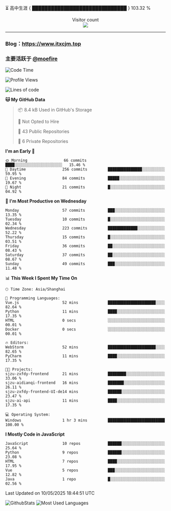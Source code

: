 ⏳ 高中生涯 { ██████████████████████████████ } 103.32 %
<p align="center"> 
  Visitor count<br>
  <img src="https://profile-counter.glitch.me/itxcjm/count.svg" />
</p>

---
### Blog：https://www.itxcjm.top
### 主要活跃于 [@moefire](https://github.com/moefire)
<!--START_SECTION:waka-->
![Code Time](http://img.shields.io/badge/Code%20Time-63%20hrs%2041%20mins-blue)

![Profile Views](http://img.shields.io/badge/Profile%20Views-0-blue)

![Lines of code](https://img.shields.io/badge/From%20Hello%20World%20I%27ve%20Written-817.1%20thousand%20lines%20of%20code-blue)

**🐱 My GitHub Data** 

> 📦 8.4 kB Used in GitHub's Storage 
 > 
> 🚫 Not Opted to Hire
 > 
> 📜 43 Public Repositories 
 > 
> 🔑 6 Private Repositories 
 > 
**I'm an Early 🐤** 

```text
🌞 Morning                66 commits          ████░░░░░░░░░░░░░░░░░░░░░   15.46 % 
🌆 Daytime                256 commits         ███████████████░░░░░░░░░░   59.95 % 
🌃 Evening                84 commits          █████░░░░░░░░░░░░░░░░░░░░   19.67 % 
🌙 Night                  21 commits          █░░░░░░░░░░░░░░░░░░░░░░░░   04.92 % 
```
📅 **I'm Most Productive on Wednesday** 

```text
Monday                   57 commits          ███░░░░░░░░░░░░░░░░░░░░░░   13.35 % 
Tuesday                  10 commits          █░░░░░░░░░░░░░░░░░░░░░░░░   02.34 % 
Wednesday                223 commits         █████████████░░░░░░░░░░░░   52.22 % 
Thursday                 15 commits          █░░░░░░░░░░░░░░░░░░░░░░░░   03.51 % 
Friday                   36 commits          ██░░░░░░░░░░░░░░░░░░░░░░░   08.43 % 
Saturday                 37 commits          ██░░░░░░░░░░░░░░░░░░░░░░░   08.67 % 
Sunday                   49 commits          ███░░░░░░░░░░░░░░░░░░░░░░   11.48 % 
```


📊 **This Week I Spent My Time On** 

```text
🕑︎ Time Zone: Asia/Shanghai

💬 Programming Languages: 
Vue.js                   52 mins             █████████████████████░░░░   82.64 % 
Python                   11 mins             ████░░░░░░░░░░░░░░░░░░░░░   17.35 % 
HTML                     0 secs              ░░░░░░░░░░░░░░░░░░░░░░░░░   00.01 % 
Docker                   0 secs              ░░░░░░░░░░░░░░░░░░░░░░░░░   00.01 % 

🔥 Editors: 
WebStorm                 52 mins             █████████████████████░░░░   82.65 % 
PyCharm                  11 mins             ████░░░░░░░░░░░░░░░░░░░░░   17.35 % 

🐱‍💻 Projects: 
sjzu-zxfdy-frontend      21 mins             ████████░░░░░░░░░░░░░░░░░   33.06 % 
sjzu-aidianqi-frontend   16 mins             ███████░░░░░░░░░░░░░░░░░░   26.11 % 
sjzu-zxfdy-frontend-UI-de14 mins             ██████░░░░░░░░░░░░░░░░░░░   23.47 % 
sjzu-ai-api              11 mins             ████░░░░░░░░░░░░░░░░░░░░░   17.35 % 

💻 Operating System: 
Windows                  1 hr 3 mins         █████████████████████████   100.00 % 
```

**I Mostly Code in JavaScript** 

```text
JavaScript               10 repos            ██████░░░░░░░░░░░░░░░░░░░   25.64 % 
Python                   9 repos             ██████░░░░░░░░░░░░░░░░░░░   23.08 % 
HTML                     7 repos             ████░░░░░░░░░░░░░░░░░░░░░   17.95 % 
Vue                      5 repos             ███░░░░░░░░░░░░░░░░░░░░░░   12.82 % 
Java                     1 repo              █░░░░░░░░░░░░░░░░░░░░░░░░   02.56 % 
```




 Last Updated on 10/05/2025 18:44:51 UTC
<!--END_SECTION:waka-->
![GithubStats](https://github-readme-stats-blue-three.vercel.app/api?username=itxcjm&show_icons=true&theme=light&layout=compact&locale=cn&include_all_commits=true&count_private=true&role=OWNER,ORGANIZATION_MEMBER,COLLABORATOR)
![Most Used Languages](https://github-readme-stats-blue-three.vercel.app/api/top-langs/?username=itxcjm&theme=light&layout=compact&count_private=true&role=OWNER,ORGANIZATION_MEMBER,COLLABORATOR)
